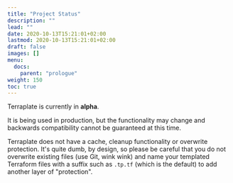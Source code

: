 ```yaml
---
title: "Project Status"
description: ""
lead: ""
date: 2020-10-13T15:21:01+02:00
lastmod: 2020-10-13T15:21:01+02:00
draft: false
images: []
menu:
  docs:
    parent: "prologue"
weight: 150
toc: true
---
```


Terraplate is currently in **alpha**.

It is being used in production, but the functionality may change and backwards compatibility cannot be guaranteed at this time.

Terraplate does not have a cache, cleanup functionality or overwrite protection.
It's quite dumb, by design, so please be careful that you do not overwrite existing files (use Git, wink wink) and name your templated Terraform files with a suffix such as `.tp.tf` (which is the default) to add another layer of "protection".
